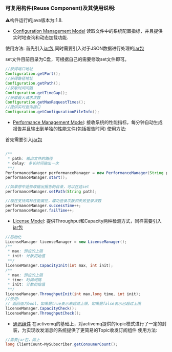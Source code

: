 ### 可复用构件(Reuse Component)及其使用说明:

⚠️构件运行的java版本为:1.8.

- [Configuration Management Model](https://github.com/Gavin96/SoftwareReuse/blob/master/%E5%A4%8D%E7%94%A8%E6%9E%84%E4%BB%B6%2FConfigurationManager%2Fsrc%2FConfiguration%2FConfiguration.java)
读取文件中的系统配置指标，并且提供实时地查询和动态加载功能.

使用方法: 首先引入[jar包](https://github.com/Gavin96/SoftwareReuse/tree/master/Jar),同时需要引入对于JSON数据进行处理的[jar包](https://github.com/Gavin96/SoftwareReuse/tree/master/Jar/JSON)

set文件目前目录为C盘，可根据自己的需要修改set文件即可。

```java
//获得端口地址
Configuration.getPort();
//获得路径地址
Configuration.getPath();
//获取时间间隔
Configuration.getTimeGap();
//获取最大请求次数
Configuration.getMaxRequestTimes();
//提供实时查询接口
Configuration.getConfigurationFileInfo();

```


- [Performance Management Model](https://github.com/Gavin96/SoftwareReuse/blob/master/%E5%A4%8D%E7%94%A8%E6%9E%84%E4%BB%B6%2FPerformanceManager%2Fsrc%2Fcom%2FHaroldLIU%2FPerformanceManager.java):
接收系统的性能指标，每分钟自动生成报告并且输出到单独的性能文件(包括报告时间)
使用方法:

首先需要引入[jar包](https://github.com/Gavin96/SoftwareReuse/tree/master/Jar)

```java

/**
 * path: 输出文件的路径
 * delay: 多长时间输出一次
 **/
PerformanceManager performanceManager = new PerformanceManager(String path,long delay);
performanceManager.start();

//如果想中途修改输出报告的目录，可以在这set
performanceManager.setPath(String path);

//现在支持两种性能属性，成功登录次数和失败登录次数
performanceManager.successTime++;
performanceManager.failTime++;
```

- [License Model](https://github.com/Gavin96/SoftwareReuse/blob/master/%E5%A4%8D%E7%94%A8%E6%9E%84%E4%BB%B6%2FLicenseManager%2Fsrc%2Fcom%2FHaroldLIU%2FLicenseManager.java):
提供Throughput和Capacity两种检测方式，同样需要引入[jar包](https://github.com/Gavin96/SoftwareReuse/tree/master/Jar)

```java
//初始化
LicenseManager licenseManager = new LicenseManager();
/**
 * max: 预设的上限
 * init: 计数初始值
 **/
licenseManager.CapacityInit(int max, int init);
/**
 * max: 预设的上限
 * time: 时间间隔
 * init: 计数初始值
 **/
licenseManager.ThroughputInit(int max,long time, int init);
//使用:
// 返回值为bool，如果是true表示未超过上限，如果是false表示已超过上限
licenseManager.CapacityCheck();
licenseManager.ThroughputCheck();
```

- [通讯组件](https://github.com/Gavin96/SoftwareReuse/blob/master/%E5%A4%8D%E7%94%A8%E6%9E%84%E4%BB%B6%2FTopic%2Fcom%2FTopicLuo%2FMySubscriber.java)
在activemq的基础上，对activemq提供的topic模式进行了一定的封装，为实现收发消息的系统提供了更简易的Topic收发订阅组件
使用方法:
```java
//需要jar包，同上
long ClientCount=MySubscriber.getConsumerCount();
```
